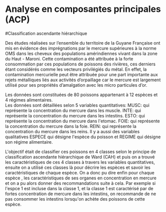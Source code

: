 # Analyse en composantes principales (ACP)
#Classification ascendante hiérarchique 

Des études réalisées sur l’ensemble du territoire de la Guyane Française ont mis en évidence des imprégnations
par le mercure supérieures à la norme OMS dans les cheveux des populations amérindiennes vivant dans la
zone du Haut - Maroni. Cette contamination a été attribuée à la forte consommation par ces populations
de poissons des rivières, ces derniers étant considérés comme les vecteurs privilégiés du métal. En effet,
la contamination mercurielle peut être attribuée pour une part importante aux rejets métalliques liés aux
activités d’orpaillage car le mercure est largement utilisé pour ses propriétés d’amalgation avec les micro
particules d’or. 

Les données sont constituées de 80 poissons appartenant à 12 espèces et 4 régimes alimentaires.  
Les données sont détaillées selon 5 variables quantitatives: 
MUSC: qui représente la concentration du mercure dans les muscle. 
INTE: qui représente la concentration du mercure dans les intestins. 
ESTO: qui représente la concentration du mercure dans l'etomac. 
FOIE: qui représente la concentration du mercure dans la foie. 
REIN: qui représente la concentration du mercure dans les reins. 
Il y a aussi des variables qualitatives ESPECE qui désigne l'espèce du poisson et REGIME qui désigne son régime alimentaire.  

L'objectif était de classifier ces poissons en 4 classes selon le principe de classification ascendante hiérarchique de Ward (CAH) et puis on a trouvé les caractéristiques de ces
4 classes à travers les variables quantitatives, ensuite on a utilisé ces classes là pour décrire les espèces et savoir les caractéristiques de chaque espèce. 
On a donc pu dire enfin pour chaque espèce , les caractéristiques de ses organes en concentration en mercure et on a pu alors donner des recommandations suite à cela. 
Par exemple si l'espce 1 est incluse dans la classe 1, et la classe 1 est caractérisé par de fortes concentration de mercure dans les intestins, on recommande de ne pas consommer
les intestins lorsqu'on achète des poissons de cette espèce.
